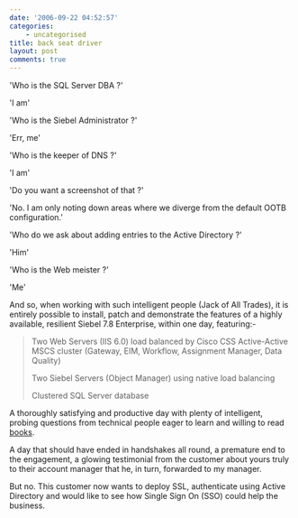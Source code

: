 ```yaml
---
date: '2006-09-22 04:52:57'
categories:
    - uncategorised
title: back seat driver
layout: post
comments: true
---
```


'Who is the SQL Server DBA ?'

'I am'

'Who is the Siebel Administrator ?'

'Err, me'

'Who is the keeper of DNS ?'

'I am'

'Do you want a screenshot of that ?'

'No. I am only noting down areas where we diverge from the default OOTB
configuration.'

'Who do we ask about adding entries to the Active Directory ?'

'Him'

'Who is the Web meister ?'

'Me'

And so, when working with such intelligent people (Jack of All Trades),
it is entirely possible to install, patch and demonstrate the features
of a highly available, resilient Siebel 7.8 Enterprise, within one day,
featuring:-

> Two Web Servers (IIS 6.0) load balanced by Cisco CSS
> Active-Active MSCS cluster (Gateway, EIM, Workflow, Assignment
> Manager, Data Quality)
>
> Two Siebel Servers (Object Manager) using native load balancing
>
> Clustered SQL Server database

A thoroughly satisfying and productive day with plenty of intelligent,
probing questions from technical people eager to learn and willing to
read
[books](http://www.nbrightside.com/blog/2006/06/13/helping-people-read-books/).

A day that should have ended in handshakes all round, a premature end to
the engagement, a glowing testimonial from the customer about yours
truly to their account manager that he, in turn, forwarded to my
manager.

But no. This customer now wants to deploy SSL, authenticate using Active
Directory and would like to see how Single Sign On (SSO) could help the
business.

